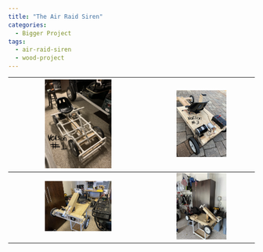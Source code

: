 ```yaml
---
title: "The Air Raid Siren"
categories:
  - Bigger Project
tags:
  - air-raid-siren
  - wood-project
---
```


| <img src="https://github.com/JDGate/jdgate.github.io/blob/master/assets/images/version1.JPEG" width=50% height=50%>  | <img src="https://github.com/JDGate/jdgate.github.io/blob/master/assets/images/version3.JPEG" width=50% height=50%> |
| :---: | :---: |
| <img src="https://github.com/JDGate/jdgate.github.io/blob/master/assets/images/version4front.JPEG" width=50% height=50%>  | <img src="https://github.com/JDGate/jdgate.github.io/blob/master/assets/images/version4onstand.JPEG" width=50% height=50%>  |
